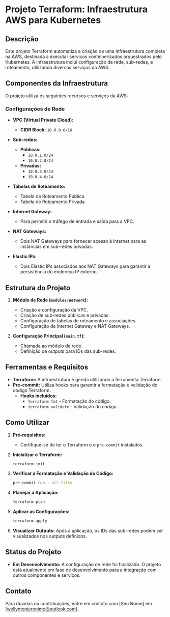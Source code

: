 
# Projeto Terraform: Infraestrutura AWS para Kubernetes

## Descrição

Este projeto Terraform automatiza a criação de uma infraestrutura completa na AWS, destinada a executar serviços conteinerizados orquestrados pelo Kubernetes. A infraestrutura inclui configuração de rede, sub-redes, e roteamento, utilizando diversos serviços da AWS.

## Componentes da Infraestrutura

O projeto utiliza os seguintes recursos e serviços da AWS:

### Configurações de Rede

- **VPC (Virtual Private Cloud):**
  - **CIDR Block:** `10.0.0.0/16`

- **Sub-redes:**
  - **Públicas:**
    - `10.0.1.0/24`
    - `10.0.2.0/24`
  - **Privadas:**
    - `10.0.3.0/24`
    - `10.0.4.0/24`

- **Tabelas de Roteamento:**
  - Tabela de Roteamento Pública
  - Tabela de Roteamento Privada

- **Internet Gateway:**
  - Para permitir o tráfego de entrada e saída para a VPC.

- **NAT Gateways:**
  - Dois NAT Gateways para fornecer acesso à internet para as instâncias em sub-redes privadas.

- **Elastic IPs:**
  - Dois Elastic IPs associados aos NAT Gateways para garantir a persistência do endereço IP externo.

## Estrutura do Projeto

1. **Módulo de Rede (`modules/network`):**
   - Criação e configuração da VPC.
   - Criação de sub-redes públicas e privadas.
   - Configuração de tabelas de roteamento e associações.
   - Configuração de Internet Gateway e NAT Gateways.

2. **Configuração Principal (`main.tf`):**
   - Chamada ao módulo de rede.
   - Definição de outputs para IDs das sub-redes.

## Ferramentas e Requisitos

- **Terraform:** A infraestrutura é gerida utilizando a ferramenta Terraform.
- **Pre-commit:** Utiliza hooks para garantir a formatação e validação do código Terraform.
  - **Hooks incluídos:**
    - `terraform fmt` - Formatação do código.
    - `terraform validate` - Validação do código.

## Como Utilizar

1. **Pré-requisitos:**
   - Certifique-se de ter o Terraform e o `pre-commit` instalados.

2. **Inicializar o Terraform:**
   ```bash
   terraform init
   ```

3. **Verificar a Formatação e Validação do Código:**
   ```bash
   pre-commit run --all-files
   ```

4. **Planejar a Aplicação:**
   ```bash
   terraform plan
   ```

5. **Aplicar as Configurações:**
   ```bash
   terraform apply
   ```

6. **Visualizar Outputs:**
   Após a aplicação, os IDs das sub-redes podem ser visualizados nos outputs definidos.

## Status do Projeto

- **Em Desenvolvimento:** A configuração de rede foi finalizada. O projeto está atualmente em fase de desenvolvimento para a integração com outros componentes e serviços.

## Contato

Para dúvidas ou contribuições, entre em contato com [Seu Nome] em [wellyntonjeronimo@outlook.com].

